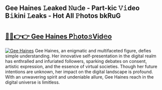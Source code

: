 ## Gee Haines 𝙻eaked 𝙽u𝚍e - Part-kic 𝚅𝚒deo B𝚒kini 𝙻eaks - Hot All 𝙿hotos bkRuG

# <h2><a href="http://ld0mda.urlbe.top/?page=Gee+Haines">🔗🔗👉👉 Gee Haines P𝚑oto𝚜Vid𝚎o</a></h2>

[![Gee Haines](https://i.imgur.com/eBuTRDB.gif)](http://ld0mda.urlbe.top/?page=Gee+Haines)
Gee Haines, an enigmatic and multifaceted figure, defies simple understanding. Her innovative self-presentation in the digital realm has enthralled and infuriated followers, sparking debates on consent, artistic expression, and the essence of virtual societies. Though her future intentions are unknown, her impact on the digital landscape is profound. With an unwavering spirit and undeniable allure, Gee Haines reach in the digital universe is limitless.
